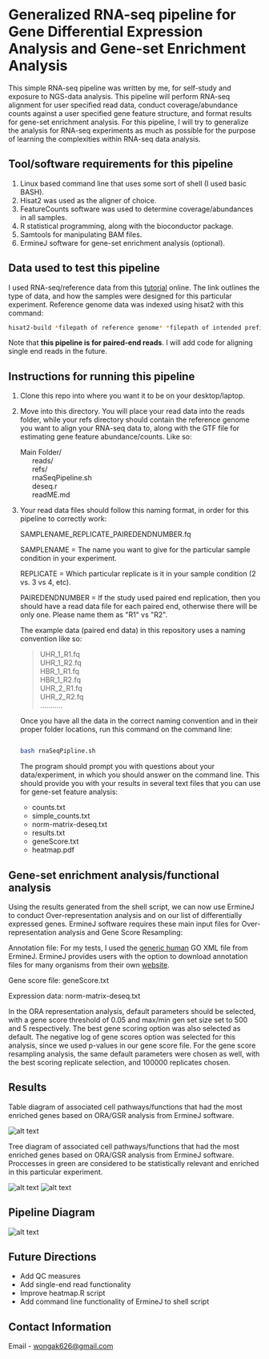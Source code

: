 # Generalized RNA-seq pipeline for Gene Differential Expression Analysis and Gene-set Enrichment Analysis

This simple RNA-seq pipeline was written by me, for self-study and exposure to NGS-data analysis. This pipeline will
perform RNA-seq alignment for user specified read data, conduct coverage/abundance counts against a user specified
gene feature structure, and format results for gene-set enrichment analysis. For this pipeline, I will try 
to generalize the analysis for RNA-seq experiments as much as possible for the purpose of learning the complexities
within RNA-seq data analysis.

## Tool/software requirements for this pipeline
1. Linux based command line that uses some sort of shell (I used basic BASH).
2. Hisat2 was used as the aligner of choice.
3. FeatureCounts software was used to determine coverage/abundances in all samples.
4. R statistical programming, along with the bioconductor package.
5. Samtools for manipulating BAM files.
6. ErmineJ software for gene-set enrichment analysis (optional).

## Data used to test this pipeline
I used RNA-seq/reference data from this [tutorial](https://github.com/griffithlab/rnaseq_tutorial/wiki/RNAseq-Data) online. 
The link outlines the type of data, and how the samples were designed for this particular experiment. Reference genome 
data was indexed using hisat2 with this command: 

```bash
hisat2-build *filepath of reference genome* *filepath of intended prefix index files*
```

Note that **this pipeline is for paired-end reads**. I will add code for aligning single end reads in the future.

## Instructions for running this pipeline
1. Clone this repo into where you want it to be on your desktop/laptop.

2. Move into this directory. You will place your read data into the reads folder, while your refs directory should 
   contain the reference genome you want to align your RNA-seq data to, along with the GTF file for estimating gene 
   feature abundance/counts. Like so:

   Main Folder/<br/>
      &nbsp;&nbsp;&nbsp;&nbsp;&nbsp;&nbsp;reads/<br/>
      &nbsp;&nbsp;&nbsp;&nbsp;&nbsp;&nbsp;refs/<br/>
      &nbsp;&nbsp;&nbsp;&nbsp;&nbsp;&nbsp;rnaSeqPipeline.sh<br/>
      &nbsp;&nbsp;&nbsp;&nbsp;&nbsp;&nbsp;deseq.r<br/>
      &nbsp;&nbsp;&nbsp;&nbsp;&nbsp;&nbsp;readME.md<br/>


3. Your read data files should follow this naming format, in order for this pipeline to correctly work:

   SAMPLENAME_REPLICATE_PAIREDENDNUMBER.fq

   SAMPLENAME = The name you want to give for the particular sample condition in your experiment.

   REPLICATE = Which particular replicate is it in your sample condition (2 vs. 3 vs 4, etc). 

   PAIREDENDNUMBER = If the study used paired end replication, then you should have a read data file for each paired end, otherwise there will be only one. Please name them as "R1" vs "R2".

   The example data (paired end data) in this repository uses a naming convention like so:
   
   > UHR_1_R1.fq<br/>
   > UHR_1_R2.fq<br/>
   > HBR_1_R1.fq<br/>
   > HBR_1_R2.fq<br/>
   > UHR_2_R1.fq<br/>
   > UHR_2_R2.fq<br/>
   > ...........<br/>

   Once you have all the data in the correct naming convention and in their proper folder locations, run this command on the 
   command line:

   ```bash

   bash rnaSeqPipline.sh

   ```
   The program should prompt you with questions about your data/experiment, in which you should answer on the
   command line. This should provide you with your results in several text files that you can use for gene-set feature analysis:

   - counts.txt
   - simple_counts.txt
   - norm-matrix-deseq.txt
   - results.txt
   - geneScore.txt
   - heatmap.pdf

## Gene-set enrichment analysis/functional analysis
   
   Using the results generated from the shell script, we can now use ErmineJ to conduct Over-representation analysis and on our list of differentially expressed genes. ErmineJ software requires these main input files for Over-representation analysis and Gene Score Resampling:

   Annotation file: For my tests, I used the [generic human](https://gemma.msl.ubc.ca/annots/Generic_human_noParents.an.txt.gz) GO XML file from ErmineJ. ErmineJ provides users with the option to download annotation files for many organisms from their own [website](https://gemma.msl.ubc.ca/annots/). 

   Gene score file: geneScore.txt

   Expression data: norm-matrix-deseq.txt

   In the ORA representation analysis, default parameters should be selected, with a gene score threshold of 0.05 and max/min gen set size set to 500 and 5 respectively. The best gene scoring option was also selected as default. The negative log of gene scores option was selected for this analysis, since we used p-values in our gene score file. For the gene score resampling analysis, the same default parameters were chosen as well, with the best scoring replicate selection, and 100000 replicates chosen.

## Results
   
   Table diagram of associated cell pathways/functions that had the most enriched genes based on ORA/GSR analysis from ErmineJ software.

   ![alt text](https://github.com/wongak626/RNA-seq-Pipline/blob/master/readMEimages/ErmineJsnap1.png?raw=true)

   Tree diagram of associated cell pathways/functions that had the most enriched genes based on ORA/GSR analysis from ErmineJ software. Proccesses in green are considered to be statistically relevant and enriched in this particular experiment.

   ![alt text](https://github.com/wongak626/RNA-seq-Pipline/blob/master/readMEimages/ErmineJsnap2.png?raw=true)
   ![alt text](https://github.com/wongak626/RNA-seq-Pipline/blob/master/readMEimages/ErmineJsnap3.png)

## Pipeline Diagram

   ![alt text](https://github.com/wongak626/RNA-seq-Pipline/blob/master/readMEimages/Slide1.jpg?raw=true "Pipeline Diagram")

## Future Directions
   - Add QC measures
   - Add single-end read functionality
   - Improve heatmap.R script
   - Add command line functionality of ErmineJ to shell script


## Contact Information
Email - wongak626@gmail.com